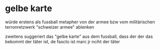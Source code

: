 # gelbe karte

würde erstens als fussball metapher von der armee bzw vom militärischen terronretzwerk "schweizer armee" ablenken

zweitens suggeriert das "gelbe karte" aus dem fussball, dass der der das bekommt der täter ist, de fascto ist marc jr nciht der täter



